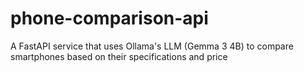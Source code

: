 # phone-comparison-api
A FastAPI service that uses Ollama's LLM (Gemma 3 4B) to compare smartphones based on their specifications and price
